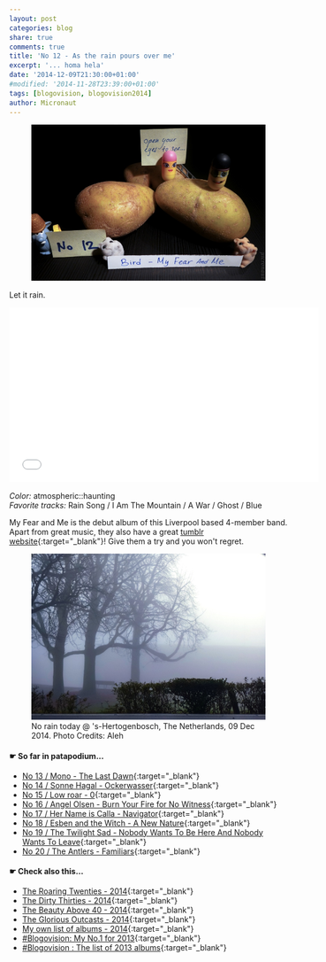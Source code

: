 ```yaml
---
layout: post
categories: blog
share: true
comments: true
title: 'No 12 - As the rain pours over me'
excerpt: '... homa hela'
date: '2014-12-09T21:30:00+01:00'
#modified: '2014-11-28T23:39:00+01:00'
tags: [blogovision, blogovision2014]
author: Micronaut
---
```

<figure>
	<a href="/images/posts/blogovision/Bird.jpg"><img src="/images/posts/blogovision/Bird.jpg" alt="Bird-Image" class="center"/></a>
</figure>

Let it rain.

<iframe width="560" height="315" src="//www.youtube.com/embed/TJC7q_4MCtE" frameborder="0" allowfullscreen>&nbsp;</iframe>

*Color:* atmospheric::haunting<br/>
*Favorite tracks:*  Rain Song / I Am The Mountain / A War / Ghost / Blue

My Fear and Me is the debut album of this Liverpool based 4-member band. Apart from great music, they also have a great [tumblr website](http://birdofficial.tumblr.com/){:target="_blank"}! Give them a try and you won't regret.

<figure>
	<a href="/images/posts/trips/Fog_P1010734.jpg"><img src="/images/posts/trips/Fog_P1010734.jpg" alt="Trips-Image" class="center"/></a>
    <figcaption>No rain today @ 's-Hertogenbosch, The Netherlands, 09 Dec 2014. Photo Credits: Aleh</figcaption>
</figure>

#### &#x261B; So far in patapodium...
* [No 13 / Mono - The Last Dawn](/blog/blogovision2014-no13/){:target="_blank"}
* [No 14 / Sonne Hagal - Ockerwasser](/blog/blogovision2014-no14/){:target="_blank"}
* [No 15 / Low roar - 0](/blog/blogovision2014-no15/){:target="_blank"}
* [No 16 / Angel Olsen - Burn Your Fire for No Witness](/blog/blogovision2014-no16/){:target="_blank"}
* [No 17 / Her Name is Calla - Navigator](/blog/blogovision2014-no17/){:target="_blank"}
* [No 18 / Esben and the Witch - A New Nature](/blog/blogovision2014-no18/){:target="_blank"}
* [No 19 / The Twilight Sad - Nobody Wants To Be Here And Nobody Wants To Leave](/blog/blogovision2014-no19/){:target="_blank"}
* [No 20 / The Antlers - Familiars](/blog/blogovision2014-no20/){:target="_blank"}

#### &#x261B; Check also this…
* [The Roaring Twenties - 2014](/blog/blogovision2014-the-roaring-twenties/){:target="_blank"}
* [The Dirty Thirties - 2014](/blog/blogovision2014-the-dirty-thirties/){:target="_blank"}
* [The Beauty Above 40 - 2014](/blog/blogovision2014-the-beauty-above-40/){:target="_blank"}
* [The Glorious Outcasts - 2014](/blog/blogovision2014-the-glorious-outcasts-2014/){:target="_blank"}
* [My own list of albums - 2014](/blog/complete-list-2014/){:target="_blank"}
* [#Blogovision: My No.1 for 2013](/blog/blogovision2013-no01/){:target="_blank"}
* [#Blogovision : The list of 2013 albums](/blog/blogovision-my-own-list-of-2013-nominees-albums/){:target="_blank"}